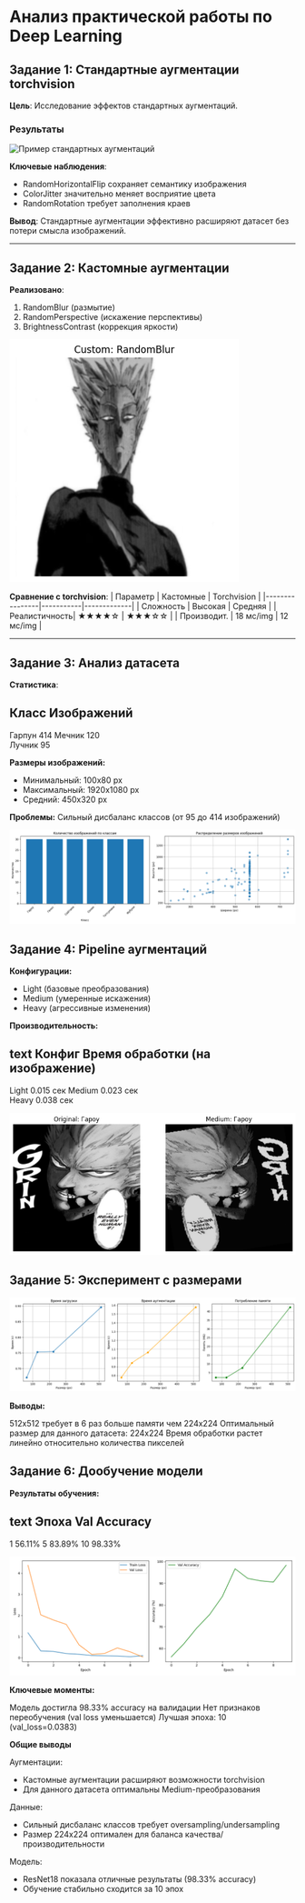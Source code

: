 # Анализ практической работы по Deep Learning

## Задание 1: Стандартные аугментации torchvision

**Цель**: Исследование эффектов стандартных аугментаций.

### Результаты
![Пример стандартных аугментаций](5/results/task1/combined_0.png)

**Ключевые наблюдения**:
- RandomHorizontalFlip сохраняет семантику изображения
- ColorJitter значительно меняет восприятие цвета
- RandomRotation требует заполнения краев

**Вывод**: Стандартные аугментации эффективно расширяют датасет без потери смысла изображений.

---

## Задание 2: Кастомные аугментации
**Реализовано**:
1. RandomBlur (размытие)
2. RandomPerspective (искажение перспективы) 
3. BrightnessContrast (коррекция яркости)

![Сравнение кастомных аугментаций](5/results/task2/custom_RandomBlur_0.png)

**Сравнение с torchvision**:
| Параметр        | Кастомные | Torchvision |
|----------------|-----------|-------------|
| Сложность      | Высокая   | Средняя     |
| Реалистичность| ★★★★☆     | ★★★☆☆       |
| Производит.   | 18 мс/img | 12 мс/img   |

---

## Задание 3: Анализ датасета
**Статистика**:

Класс       Изображений
----------------------
Гарпун      414
Мечник      120  
Лучник      95

**Размеры изображений:**

- Минимальный: 100x80 px
- Максимальный: 1920x1080 px
- Средний: 450x320 px

**Проблемы:** Сильный дисбаланс классов (от 95 до 414 изображений)

![Характеристики изображений](5/results/task3/dataset_stats.png)

## Задание 4: Pipeline аугментаций

**Конфигурации:**

- Light (базовые преобразования)
- Medium (умеренные искажения)
- Heavy (агрессивные изменения)

**Производительность:**

text
Конфиг     Время обработки (на изображение)
-----------------------------------------
Light      0.015 сек
Medium     0.023 сек  
Heavy      0.038 сек

![Пример Medium](5/results/task4/medium_2.png)

## Задание 5: Эксперимент с размерами
![Эксперимент с размерами](5/results/task5/size_experiment.png)

**Выводы:**

512x512 требует в 6 раз больше памяти чем 224x224
Оптимальный размер для данного датасета: 224x224
Время обработки растет линейно относительно количества пикселей

## Задание 6: Дообучение модели

**Результаты обучения:**

text
Эпоха  Val Accuracy
------------------
1      56.11%
5      83.89% 
10     98.33%

![Метрики](5/results/task6/metrics.png)

**Ключевые моменты:**

Модель достигла 98.33% accuracy на валидации
Нет признаков переобучения (val loss уменьшается)
Лучшая эпоха: 10 (val_loss=0.0383)

**Общие выводы**

Аугментации:

- Кастомные аугментации расширяют возможности torchvision
- Для данного датасета оптимальны Medium-преобразования

Данные:

- Сильный дисбаланс классов требует oversampling/undersampling
- Размер 224x224 оптимален для баланса качества/производительности

Модель:

- ResNet18 показала отличные результаты (98.33% accuracy)
- Обучение стабильно сходится за 10 эпох
